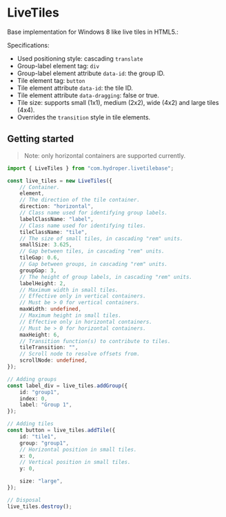 # LiveTiles

Base implementation for Windows 8 like live tiles in HTML5.:

Specifications:

- Used positioning style: cascading `translate`
- Group-label element tag: `div`
- Group-label element attribute `data-id`: the group ID.
- Tile element tag: `button`
- Tile element attribute `data-id`: the tile ID.
- Tile element attribute `data-dragging`: false or true.
- Tile size: supports small (1x1), medium (2x2), wide (4x2) and large tiles (4x4).
- Overrides the `transition` style in tile elements.

## Getting started

> Note: only horizontal containers are supported currently.

```ts
import { LiveTiles } from "com.hydroper.livetilebase";

const live_tiles = new LiveTiles({
    // Container.
    element,
    // The direction of the tile container.
    direction: "horizontal",
    // Class name used for identifying group labels.
    labelClassName: "label",
    // Class name used for identifying tiles.
    tileClassName: "tile",
    // The size of small tiles, in cascading "rem" units.
    smallSize: 3.625,
    // Gap between tiles, in cascading "rem" units.
    tileGap: 0.6,
    // Gap between groups, in cascading "rem" units.
    groupGap: 3,
    // The height of group labels, in cascading "rem" units.
    labelHeight: 2,
    // Maximum width in small tiles.
    // Effective only in vertical containers.
    // Must be > 0 for vertical containers.
    maxWidth: undefined,
    // Maximum height in small tiles.
    // Effective only in horizontal containers.
    // Must be > 0 for horizontal containers.
    maxHeight: 6,
    // Transition function(s) to contribute to tiles.
    tileTransition: "",
    // Scroll node to resolve offsets from.
    scrollNode: undefined,
});

// Adding groups
const label_div = live_tiles.addGroup({
    id: "group1",
    index: 0,
    label: "Group 1",
});

// Adding tiles
const button = live_tiles.addTile({
    id: "tile1",
    group: "group1",
    // Horizontal position in small tiles.
    x: 0,
    // Vertical position in small tiles.
    y: 0,

    size: "large",
});

// Disposal
live_tiles.destroy();
```